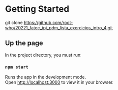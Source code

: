 # Getting Started 
git clone https://github.com/root-who/20221_fatec_ipi_pdm_lista_exercicios_intro_4.git

## Up the page

In the project directory, you must run:

### `npm start`

Runs the app in the development mode.\
Open [http://localhost:3000](http://localhost:3000) to view it in your browser.


